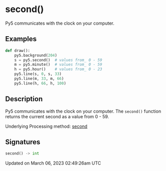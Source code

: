 # second()

Py5 communicates with the clock on your computer.

## Examples

<div class="example-table">

<div class="example-row"><div class="example-cell-image">

</div><div class="example-cell-code">

```python
def draw():
    py5.background(204)
    s = py5.second()  # values from_ 0 - 59
    m = py5.minute()  # values from_ 0 - 59
    h = py5.hour()    # values from_ 0 - 23
    py5.line(s, 0, s, 33)
    py5.line(m, 33, m, 66)
    py5.line(h, 66, h, 100)
```

</div></div>

</div>

## Description

Py5 communicates with the clock on your computer. The `second()` function returns the current second as a value from 0 - 59.

Underlying Processing method: [second](https://processing.org/reference/second_.html)

## Signatures

```python
second() -> int
```

Updated on March 06, 2023 02:49:26am UTC
